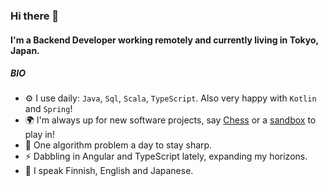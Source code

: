 ### Hi there 👋

#### I'm a Backend Developer working remotely and currently living in Tokyo, Japan.

##### BIO

- ⚙️ I use daily: `Java`, `Sql`, `Scala`, `TypeScript`. Also very happy with `Kotlin` and `Spring`!
- 🌍 I'm always up for new software projects, say [Chess](https://github.com/otson/Chess) or a [sandbox](https://github.com/otson/Voxels) to play in!
- 🌱 One algorithm problem a day to stay sharp.
- ⚡️ Dabbling in Angular and TypeScript lately, expanding my horizons. 
- 💬 I speak Finnish, English and Japanese.

